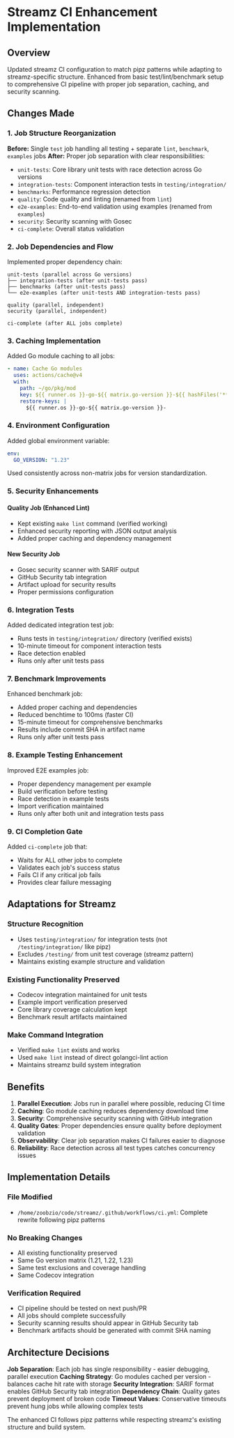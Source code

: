 # Streamz CI Enhancement Implementation

## Overview

Updated streamz CI configuration to match pipz patterns while adapting to streamz-specific structure. Enhanced from basic test/lint/benchmark setup to comprehensive CI pipeline with proper job separation, caching, and security scanning.

## Changes Made

### 1. Job Structure Reorganization

**Before:** Single `test` job handling all testing + separate `lint`, `benchmark`, `examples` jobs
**After:** Proper job separation with clear responsibilities:

- `unit-tests`: Core library unit tests with race detection across Go versions
- `integration-tests`: Component interaction tests in `testing/integration/`
- `benchmarks`: Performance regression detection 
- `quality`: Code quality and linting (renamed from `lint`)
- `e2e-examples`: End-to-end validation using examples (renamed from `examples`)
- `security`: Security scanning with Gosec
- `ci-complete`: Overall status validation

### 2. Job Dependencies and Flow

Implemented proper dependency chain:
```
unit-tests (parallel across Go versions)
├── integration-tests (after unit-tests pass)
├── benchmarks (after unit-tests pass)
└── e2e-examples (after unit-tests AND integration-tests pass)

quality (parallel, independent)
security (parallel, independent)

ci-complete (after ALL jobs complete)
```

### 3. Caching Implementation

Added Go module caching to all jobs:
```yaml
- name: Cache Go modules
  uses: actions/cache@v4
  with:
    path: ~/go/pkg/mod
    key: ${{ runner.os }}-go-${{ matrix.go-version }}-${{ hashFiles('**/go.sum') }}
    restore-keys: |
      ${{ runner.os }}-go-${{ matrix.go-version }}-
```

### 4. Environment Configuration

Added global environment variable:
```yaml
env:
  GO_VERSION: "1.23"
```

Used consistently across non-matrix jobs for version standardization.

### 5. Security Enhancements

#### Quality Job (Enhanced Lint)
- Kept existing `make lint` command (verified working)
- Enhanced security reporting with JSON output analysis
- Added proper caching and dependency management

#### New Security Job
- Gosec security scanner with SARIF output
- GitHub Security tab integration
- Artifact upload for security results
- Proper permissions configuration

### 6. Integration Tests

Added dedicated integration test job:
- Runs tests in `testing/integration/` directory (verified exists)
- 10-minute timeout for component interaction tests
- Race detection enabled
- Runs only after unit tests pass

### 7. Benchmark Improvements

Enhanced benchmark job:
- Added proper caching and dependencies
- Reduced benchtime to 100ms (faster CI)
- 15-minute timeout for comprehensive benchmarks
- Results include commit SHA in artifact name
- Runs only after unit tests pass

### 8. Example Testing Enhancement

Improved E2E examples job:
- Proper dependency management per example
- Build verification before testing
- Race detection in example tests
- Import verification maintained
- Runs only after both unit and integration tests pass

### 9. CI Completion Gate

Added `ci-complete` job that:
- Waits for ALL other jobs to complete
- Validates each job's success status
- Fails CI if any critical job fails
- Provides clear failure messaging

## Adaptations for Streamz

### Structure Recognition
- Uses `testing/integration/` for integration tests (not `/testing/integration/` like pipz)
- Excludes `/testing/` from unit test coverage (streamz pattern)
- Maintains existing example structure and validation

### Existing Functionality Preserved
- Codecov integration maintained for unit tests
- Example import verification preserved
- Core library coverage calculation kept
- Benchmark result artifacts maintained

### Make Command Integration
- Verified `make lint` exists and works
- Used `make lint` instead of direct golangci-lint action
- Maintains streamz build system integration

## Benefits

1. **Parallel Execution**: Jobs run in parallel where possible, reducing CI time
2. **Caching**: Go module caching reduces dependency download time
3. **Security**: Comprehensive security scanning with GitHub integration
4. **Quality Gates**: Proper dependencies ensure quality before deployment validation
5. **Observability**: Clear job separation makes CI failures easier to diagnose
6. **Reliability**: Race detection across all test types catches concurrency issues

## Implementation Details

### File Modified
- `/home/zoobzio/code/streamz/.github/workflows/ci.yml`: Complete rewrite following pipz patterns

### No Breaking Changes
- All existing functionality preserved
- Same Go version matrix (1.21, 1.22, 1.23)
- Same test exclusions and coverage handling
- Same Codecov integration

### Verification Required
- CI pipeline should be tested on next push/PR
- All jobs should complete successfully
- Security scanning results should appear in GitHub Security tab
- Benchmark artifacts should be generated with commit SHA naming

## Architecture Decisions

**Job Separation**: Each job has single responsibility - easier debugging, parallel execution
**Caching Strategy**: Go modules cached per version - balances cache hit rate with storage
**Security Integration**: SARIF format enables GitHub Security tab integration
**Dependency Chain**: Quality gates prevent deployment of broken code
**Timeout Values**: Conservative timeouts prevent hung jobs while allowing complex tests

The enhanced CI follows pipz patterns while respecting streamz's existing structure and build system.